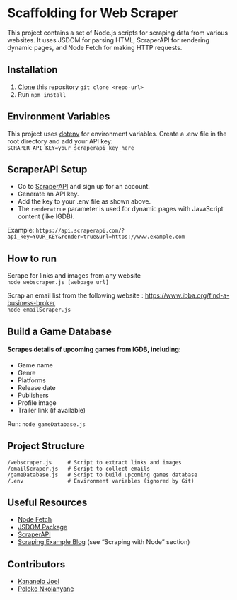 # Scaffolding for Web Scraper
This project contains a set of Node.js scripts for scraping data from various websites. It uses JSDOM for parsing HTML, ScraperAPI for rendering dynamic pages, and Node Fetch for making HTTP requests.

## Installation

1. [Clone](https://docs.github.com/en/github/creating-cloning-and-archiving-repositories/cloning-a-repository-from-github/cloning-a-repository) this repository
```git clone <repo-url>```  
1. Run `npm install`  

## Environment Variables
This project uses [dotenv](https://www.npmjs.com/package/dotenv) for environment variables.
Create a .env file in the root directory and add your API key:
```SCRAPER_API_KEY=your_scraperapi_key_here```  

## ScraperAPI Setup
- Go to [ScraperAPI](https://www.scraperapi.com/) and sign up for an account.
- Generate an API key.
- Add the key to your .env file as shown above.
- The ```render=true``` parameter is used for dynamic pages with JavaScript content (like IGDB).  

Example:
```https://api.scraperapi.com/?api_key=YOUR_KEY&render=true&url=https://www.example.com```

## How to run
Scrape for links and images from any website   
```node webscraper.js [webpage url]```  

Scrap an email list from the following website : https://www.ibba.org/find-a-business-broker    
```node emailScraper.js```

## Build a Game Database
#### Scrapes details of upcoming games from IGDB, including:
- Game name
- Genre
- Platforms
- Release date
- Publishers
- Profile image
- Trailer link (if available)  

Run: ```node gameDatabase.js```

## Project Structure
```
/webscraper.js     # Script to extract links and images
/emailScraper.js   # Script to collect emails
/gameDatabase.js   # Script to build upcoming games database
/.env              # Environment variables (ignored by Git)
```

## Useful Resources
- [Node Fetch](https://github.com/node-fetch/node-fetch)  
- [JSDOM Package](https://www.npmjs.com/package/jsdom)  
- [ScraperAPI](https://www.scraperapi.com/)  
- [Scraping Example Blog](https://menubar.io/simple-web-scraping) (see “Scraping with Node” section)

## Contributors
- [Kananelo Joel](https://github.com/kananelo12)
- [Poloko Nkolanyane](https://github.com/poloko-dev)
